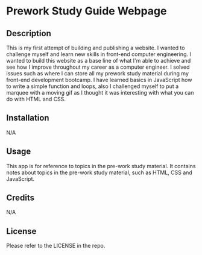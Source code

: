  # Prework Study Guide Webpage

## Description

This is my first attempt of  building and publishing a website. I wanted to challenge myself and learn new skills in front-end computer engineering.
I wanted to build this website as a base line of what I'm able to achieve and see how I improve throughout my career as a computer engineer.
I solved issues such as where I can store all my prework study material during my front-end development bootcamp.
I have learned basics in JavaScript how to write a simple function and loops, also I challenged myself to put a marquee with a moving gif as I thought it was interesting with what you can do with HTML and CSS. 

## Installation

N/A

## Usage

This app is for reference to topics in the pre-work study material. It contains notes about topics in the pre-work study material, such as HTML, CSS and JavaScript.


## Credits

N/A

## License

Please refer to the LICENSE in the repo.



